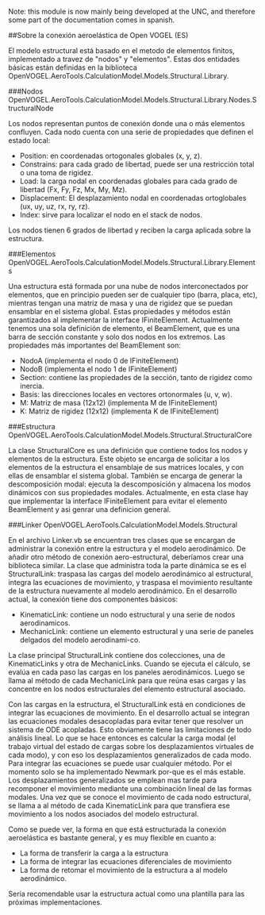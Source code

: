 Note: this module is now mainly being developed at the UNC, and therefore some part of the documentation comes in spanish.

##Sobre la conexión aeroelástica de Open VOGEL (ES)

El modelo estructural está basado en el metodo de elementos finitos, implementado a travez de "nodos" y "elementos".
Estas dos entidades básicas están definidas en la biblioteca OpenVOGEL.AeroTools.CalculationModel.Models.Structural.Library.

###Nodos
OpenVOGEL.AeroTools.CalculationModel.Models.Structural.Library.Nodes.StructuralNode

Los nodos representan puntos de conexión donde una o más elementos confluyen. Cada nodo cuenta con una serie de propiedades que definen el estado local:
- Position: en coordenadas ortogonales globales (x, y, z).
- Constrains: para cada grado de libertad, puede ser una restricción total o una toma de rigidez.
- Load: la carga nodal en coordenadas globales para cada grado de libertad (Fx, Fy, Fz, Mx, My, Mz).
- Displacement: El desplazamiento nodal en coordenadas ortoglobales (ux, uy, uz, rx, ry, rz).
- Index: sirve para localizar el nodo en el stack de nodos.

Los nodos tienen 6 grados de libertad y reciben la carga aplicada sobre la estructura.

###Elementos
OpenVOGEL.AeroTools.CalculationModel.Models.Structural.Library.Elements

Una estructura está formada por una nube de nodos interconectados por elementos, que en principio pueden ser de cualquier tipo (barra, placa, etc), mientras tengan una matriz de masa y una de rigidez que se puedan ensamblar en el sistema global. Estas propiedades y métodos están garantizados al implementar la interface IFiniteElement.
Actualmente tenemos una sola definición de elemento, el BeamElement, que es una barra de sección constante y solo dos nodos en los extremos.
Las propiedades más importantes del BeamElement son:

- NodoA (implementa el nodo 0 de IFiniteElement)
- NodoB (implementa el nodo 1 de IFiniteElement)
- Section: contiene las propiedades de la sección, tanto de rigidez como inercia.
- Basis: las direcciones locales en vectores ortonormales (u, v, w).
- M: Matriz de masa (12x12) (implementa M de IFiniteElement)
- K: Matriz de rigidez (12x12) (implementa K de IFiniteElement)

###Estructura
OpenVOGEL.AeroTools.CalculationModel.Models.Structural.StructuralCore

La clase StructuralCore es una definición que contiene todos los nodos y elementos de la estructura.
Este objeto se encarga de solicitar a los elementos de la estructura el ensamblaje de sus matrices locales, y con ellas de ensamblar el sistema global. También se encarga de generar la descomposición modal: ejecuta la descomposición y almacena los modos dinámicos con sus propiedades modales.
Actualmente, en esta clase hay que implementar la interface IFiniteElement para evitar el elemento BeamElement y asi genrar una definicion general.

###Linker
OpenVOGEL.AeroTools.CalculationModel.Models.Structural

En el archivo Linker.vb se encuentran tres clases que se encargan de administrar la conexión entre la estructura y el modelo aerodinámico.
De añadir otro método de conexión aero-estructural, deberíamos crear una biblioteca similar.
La clase que administra toda la parte dinámica se es el StructuralLink: traspasa las cargas del modelo aerodinámico al estructural,
integra las ecuaciones de movimiento, y traspasa el movimiento resultante de la estructura nuevamente al modelo aerodinámico.
En el desarrollo actual, la conexión tiene dos componentes básicos:

- KinematicLink: contiene un nodo estructural y una serie de nodos aerodinamicos.
- MechanicLink: contiene un elemento estructural y una serie de paneles delgados del modelo aerodinami-co.

La clase principal StructuralLink contiene dos colecciones, una de KinematicLinks y otra de MechanicLinks. 
Cuando se ejecuta el cálculo, se evalúa en cada paso las cargas en los paneles aerodinámicos. 
Luego se llama al método de cada MechanicLink para que reúna esas cargas y las concentre en los nodos estructurales del elemento estructural asociado.

Con las cargas en la estructura, el StructuralLink está en condiciones de integrar las ecuaciones de movimiento. En el desarrollo actual se integran las ecuaciones modales desacopladas para evitar tener que resolver un sistema de ODE acopladas. 
Esto obviamente tiene las limitaciones de todo análisis lineal.
Lo que se hace entonces es calcular la carga modal (el trabajo virtual del estado de cargas sobre los desplazamientos virtuales de cada modo), y con eso los desplazamientos generalizados de cada modo.
Para integrar las ecuaciones se puede usar cualquier método. Por el momento solo se ha implementado Newmark por-que es el más estable.
Los desplazamientos generalizados se emplean mas tarde para recomponer el movimiento mediante una combinación lineal de las formas modales. 
Una vez que se conoce el movimiento de cada nodo estructural, se llama a al método de cada KinematicLink para que transfiera ese movimiento a los nodos asociados del modelo estructural.

Como se puede ver, la forma en que está estructurada la conexión aeroelástica es bastante general, y es muy flexible en cuanto a:

- La forma de transferir la carga a la estructura
- La forma de integrar las ecuaciones diferenciales de movimiento
- La forma de retomar el movimiento de la estructura a al modelo aerodinámico.

Sería recomendable usar la estructura actual como una plantilla para las próximas implementaciones.

